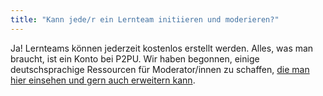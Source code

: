 ```yaml
---
title: "Kann jede/r ein Lernteam initiieren und moderieren?"
---
```


Ja! Lernteams können jederzeit kostenlos erstellt werden. Alles, was man braucht, ist ein Konto bei P2PU. Wir haben begonnen, einige deutschsprachige Ressourcen für Moderator/innen zu schaffen, [die man hier einsehen und gern auch erweitern kann](https://community.p2pu.org/c/communities/berliner-p2pu-lernteams).


